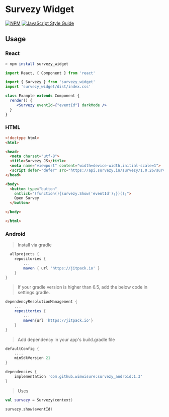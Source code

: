 # Survezy Widget

[![NPM](https://img.shields.io/npm/v/survezy_widget.svg)](https://www.npmjs.com/package/survezy_widget) [![JavaScript Style Guide](https://img.shields.io/badge/code_style-standard-brightgreen.svg)](https://standardjs.com)

## Usage

### React

```bash
> npm install survezy_widget
```

```jsx
import React, { Component } from 'react'

import { Survezy } from 'survezy_widget'
import 'survezy_widget/dist/index.css'

class Example extends Component {
  render() {
     <Survezy eventId={"eventId"} darkMode />
  }
}
```

### HTML

```html
<!doctype html>
<html>

<head>
  <meta charset="utf-8">
  <title>Survezy JS</title>
  <meta name="viewport" content="width=device-width,initial-scale=1">
  <script defer="defer" src="https://api.survezy.in/survezy/1.0.26/survezy.js"></script>
</head>

<body>
  <button type="button"
    onClick="(function(){survezy.Show('eventId');})();">
    Open Survey
  </button>

</body>

</html>
```

### Android

> Install via gradle

```groovy
  allprojects {
    repositories {
        ...
        maven { url 'https://jitpack.io' }
    }
}
```
> If your gradle version is higher than 6.5, add the below code in settings.gradle.

```groovy
dependencyResolutionManagement {
    ...
    repositories {
        ...
        maven{url 'https://jitpack.io'}
    }
}
```

> Add dependency in your app's build.gradle file
```groovy
defaultConfig {
    ....
    minSdkVersion 21
}

dependencies {
    implementation 'com.github.wimwisure:survezy_android:1.3'
}
```

> Uses

```kt
val survezy = Survezy(context)

survezy.show(eventId)
```
